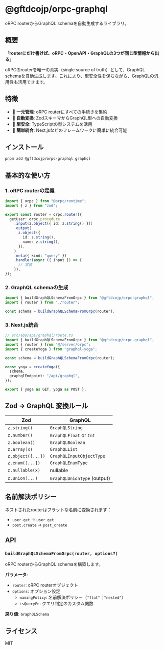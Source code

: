 # @gftdcojp/orpc-graphql

oRPC routerからGraphQL schemaを自動生成するライブラリ。

## 概要

**「routerにだけ書けば、oRPC・OpenAPI・GraphQLの3つが同じ型情報から出る」**

oRPCのrouterを唯一の真実（single source of truth）として、GraphQL schemaを自動生成します。これにより、型安全性を保ちながら、GraphQLの汎用性も活用できます。

## 特徴

- 🎯 **一元管理**: oRPC routerにすべての手続きを集約
- 🔄 **自動変換**: ZodスキーマからGraphQL型への自動変換
- 🚀 **型安全**: TypeScriptの型システムを活用
- 🔌 **簡単統合**: Next.jsなどのフレームワークに簡単に統合可能

## インストール

```bash
pnpm add @gftdcojp/orpc-graphql graphql
```

## 基本的な使い方

### 1. oRPC routerの定義

```typescript
import { orpc } from "@orpc/runtime";
import { z } from "zod";

export const router = orpc.router({
  getUser: orpc.procedure
    .input(z.object({ id: z.string() }))
    .output(
      z.object({
        id: z.string(),
        name: z.string(),
      }),
    )
    .meta({ kind: "query" })
    .handler(async ({ input }) => {
      // 実装
    }),
});
```

### 2. GraphQL schemaの生成

```typescript
import { buildGraphQLSchemaFromOrpc } from "@gftdcojp/orpc-graphql";
import { router } from "./router";

const schema = buildGraphQLSchemaFromOrpc(router);
```

### 3. Next.js統合

```typescript
// src/app/api/graphql/route.ts
import { buildGraphQLSchemaFromOrpc } from "@gftdcojp/orpc-graphql";
import { router } from "@/server/orpc";
import { createYoga } from "graphql-yoga";

const schema = buildGraphQLSchemaFromOrpc(router);

const yoga = createYoga({
  schema,
  graphqlEndpoint: "/api/graphql",
});

export { yoga as GET, yoga as POST };
```

## Zod → GraphQL 変換ルール

| Zod               | GraphQL                    |
| ----------------- | -------------------------- |
| `z.string()`      | `GraphQLString`            |
| `z.number()`      | `GraphQLFloat` or `Int`    |
| `z.boolean()`     | `GraphQLBoolean`           |
| `z.array(x)`      | `GraphQLList`              |
| `z.object({...})` | `GraphQLInputObjectType`   |
| `z.enum([...])`   | `GraphQLEnumType`          |
| `z.nullable(x)`   | nullable                   |
| `z.union(...)`    | `GraphQLUnionType` (output) |

## 名前解決ポリシー

ネストされたrouterはフラットな名前に変換されます：

- `user.get` → `user_get`
- `post.create` → `post_create`

## API

### `buildGraphQLSchemaFromOrpc(router, options?)`

oRPC routerからGraphQL schemaを構築します。

**パラメータ:**

- `router`: oRPC routerオブジェクト
- `options`: オプション設定
  - `namingPolicy`: 名前解決ポリシー（`"flat"` | `"nested"`）
  - `isQueryFn`: クエリ判定のカスタム関数

**戻り値:** `GraphQLSchema`

## ライセンス

MIT

